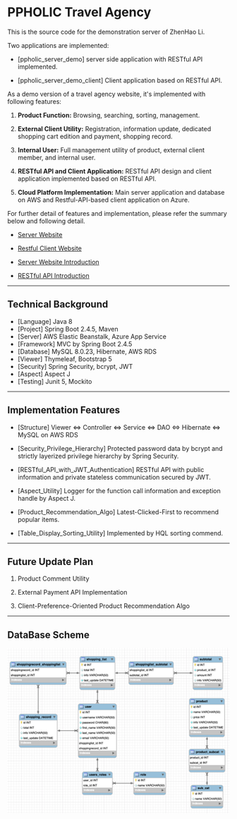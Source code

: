 # PPHOLIC Travel Agency #

This is the source code for the demonstration server of ZhenHao Li.

Two applications are implemented:

* [ppholic_server_demo] server side application with RESTful API implemented.

* [ppholic_server_demo_client] Client application based on RESTful API.


As a demo version of a travel agency website, it's implemented with following features:

1. **Product Function:** Browsing, searching, sorting, management.

2. **External Client Utility:** Registration, information update, dedicated shopping cart edition and payment, shopping record. 

3. **Internal User:** Full management utility of product, external client member, and internal user.

4. **RESTful API and Client Application:** RESTful API design and client application implemented based on RESTful API.

5. **Cloud Platform Implementation:** Main server application and database on AWS and Restful-API-based client application on Azure.


For further detail of features and implementation, please refer the summary below and following detail.

* [Server Website](http://travel.ppholic.tw)

* [Restful Client Website ](http://restful.travel.ppholic.tw/)

* [Server Website Introduction](http://travel.ppholic.tw/website-introdcution)

* [RESTful API Introduction](http://travel.ppholic.tw/rest-api-introdcution)

---

## Technical Background

* [Language]    Java 8
* [Project]     Spring Boot 2.4.5, Maven
* [Server]      AWS Elastic Beanstalk, Azure App Service
* [Framework]   MVC by Spring Boot 2.4.5
* [Database]    MySQL 8.0.23, Hibernate, AWS RDS
* [Viewer]      Thymeleaf, Bootstrap 5
* [Security]    Spring Security, bcrypt, JWT
* [Aspect]      Aspect J
* [Testing]     Junit 5, Mockito

---

## Implementation Features

* [Structure] Viewer <=> Controller <=> Service <=> DAO <=> Hibernate <=> MySQL on AWS RDS

* [Security_Privilege_Hierarchy] Protected password data by bcrypt and strictly layerized privilege hierarchy by Spring Security.

* [RESTful_API_with_JWT_Authentication] RESTful API with public information and private stateless communication secured by JWT.

* [Aspect_Utility] Logger for the function call information and exception handle by Aspect J.

* [Product_Recommendation_Algo] Latest-Clicked-First to recommend popular items.

* [Table_Display_Sorting_Utility] Implemented by HQL sorting commend.

---

## Future Update Plan

1. Product Comment Utility

2. External Payment API Implementation

3. Client-Preference-Oriented Product Recommendation Algo

---

## DataBase Scheme
![image](https://github.com/jl3000x/Public_Demo_Repository/blob/master/ppholic_server_demo/src/main/resources/static/images/SQL_Scheme.png)
